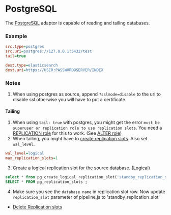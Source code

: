 # PostgreSQL

The [PostgreSQL](https://www.postgresql.org/) adaptor is capable of reading and tailing databases.


### Example

```ini
src.type=postgres
src.uri=postgres://127.0.0.1:5432/test
tail=true

dest.type=elasticsearch
dest.uri=https://USER:PASSWORD@SERVER/INDEX
```


### Notes

1. When using postgres as source, append `?sslmode=disable` to the uri to disable ssl otherwise you will have to put a certificate. 

#### Tailing

1. When using `tail: true` with postgres, you might get the error `must be superuser or replication role to use replication slots`. You need a [REPLICATION role](https://www.postgresql.org/docs/9.1/static/sql-createrole.html) for this to work. (See [ALTER role](https://www.postgresql.org/docs/9.0/static/sql-alterrole.html))
2. When tailing, you might have to [create replication slots](https://medium.com/@tk512/replication-slots-in-postgresql-b4b03d277c75). Also set `wal_level`. 
```ini
wal_level=logical
max_replication_slots=1
``` 
3. Create a logical replication slot for the source database. ([Logical](https://www.postgresql.org/docs/9.5/static/logicaldecoding-example.html))
```sql
select * from pg_create_logical_replication_slot('standby_replication_slot', 'test_decoding');
SELECT * FROM pg_replication_slots ;
```
4. Make sure you see the `database name` in replication slot row. Now update `replication_slot` parameter of pipeline.js to 'standby_replication_slot'

* [Delete Replication slots](https://stackoverflow.com/questions/30854961/)
